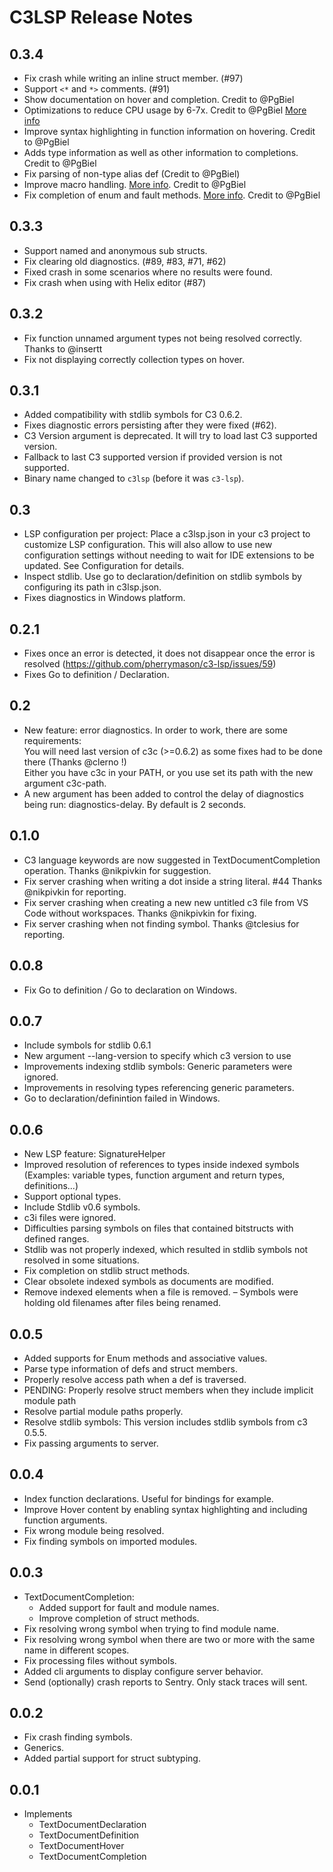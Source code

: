 # C3LSP Release Notes

## 0.3.4
- Fix crash while writing an inline struct member. (#97)
- Support `<*` and `*>` comments. (#91)
- Show documentation on hover and completion. Credit to @PgBiel
- Optimizations to reduce CPU usage by 6-7x. Credit to @PgBiel [More info](https://github.com/pherrymason/c3-lsp/pull/99)
- Improve syntax highlighting in function information on hovering. Credit to @PgBiel
- Adds type information as well as other information to completions. Credit to @PgBiel
- Fix parsing of non-type alias def (Credit to @PgBiel)
- Improve macro handling. [More info](https://github.com/pherrymason/c3-lsp/pull/103). Credit to @PgBiel
- Fix completion of enum and fault methods. [More info](https://github.com/pherrymason/c3-lsp/pull/111). Credit to @PgBiel 

## 0.3.3
- Support named and anonymous sub structs.
- Fix clearing old diagnostics. (#89, #83, #71, #62)
- Fixed crash in some scenarios where no results were found.
- Fix crash when using with Helix editor (#87)

## 0.3.2

- Fix function unnamed argument types not being resolved correctly. Thanks to @insertt
- Fix not displaying correctly collection types on hover.

## 0.3.1

- Added compatibility with stdlib symbols for C3 0.6.2.
- Fixes diagnostic errors persisting after they were fixed (#62).
- C3 Version argument is deprecated. It will try to load last C3 supported version.
- Fallback to last C3 supported version if provided version is not supported.
- Binary name changed to `c3lsp` (before it was `c3-lsp`).

## 0.3

- LSP configuration per project: Place a c3lsp.json in your c3 project to customize LSP configuration. This will also allow to use new configuration settings without needing to wait for IDE extensions to be updated. See Configuration for details.
- Inspect stdlib. Use go to declaration/definition on stdlib symbols by configuring its path in c3lsp.json.
- Fixes diagnostics in Windows platform.

## 0.2.1

- Fixes once an error is detected, it does not disappear once the error is resolved (https://github.com/pherrymason/c3-lsp/issues/59)
- Fixes Go to definition / Declaration.

## 0.2

- New feature: error diagnostics. 
  In order to work, there are some requirements:  
  You will need last version of c3c (>=0.6.2) as some fixes had to be done there (Thanks @clerno !)  
  Either you have c3c in your PATH, or you use set its path with the new argument c3c-path.
- A new argument has been added to control the delay of diagnostics being run: diagnostics-delay. By default is 2 seconds.

## 0.1.0

- C3 language keywords are now suggested in TextDocumentCompletion operation. Thanks @nikpivkin for suggestion.
- Fix server crashing when writing a dot inside a string literal. #44 Thanks @nikpivkin for reporting.
- Fix server crashing when creating a new new untitled c3 file from VS Code without workspaces. Thanks @nikpivkin for fixing.
- Fix server crashing when not finding symbol. Thanks @tclesius for reporting.

## 0.0.8

- Fix Go to definition / Go to declaration on Windows.

## 0.0.7

- Include symbols for stdlib 0.6.1
- New argument --lang-version to specify which c3 version to use
- Improvements indexing stdlib symbols: Generic parameters were ignored.
- Improvements in resolving types referencing generic parameters.
- Go to declaration/definintion failed in Windows.

## 0.0.6
- New LSP feature: SignatureHelper
- Improved resolution of references to types inside indexed symbols (Examples: variable types, function argument and return types, definitions...)
- Support optional types.
- Include Stdlib v0.6 symbols.
- c3i files were ignored.
- Difficulties parsing symbols on files that contained bitstructs with defined ranges.
- Stdlib was not properly indexed, which resulted in stdlib symbols not resolved in some situations.
- Fix completion on stdlib struct methods.
- Clear obsolete indexed symbols as documents are modified.
- Remove indexed elements when a file is removed.
– Symbols were holding old filenames after files being renamed.

## 0.0.5
- Added supports for Enum methods and associative values.
- Parse type information of defs and struct members.
- Properly resolve access path when a def is traversed.
- PENDING: Properly resolve struct members when they include implicit module path
- Resolve partial module paths properly.
- Resolve stdlib symbols: This version includes stdlib symbols from c3 0.5.5.
- Fix passing arguments to server.

## 0.0.4
- Index function declarations. Useful for bindings for example.
- Improve Hover content by enabling syntax highlighting and including function arguments.
- Fix wrong module being resolved.
- Fix finding symbols on imported modules.

## 0.0.3
- TextDocumentCompletion:
  - Added support for fault and module names.
  - Improve completion of struct methods.
- Fix resolving wrong symbol when trying to find module name.
- Fix resolving wrong symbol when there are two or more with the same name in different scopes.
- Fix processing files without symbols.
- Added cli arguments to display configure server behavior.
- Send (optionally) crash reports to Sentry. Only stack traces will sent.

## 0.0.2
- Fix crash finding symbols.
- Generics.
- Added partial support for struct subtyping.

## 0.0.1
- Implements 
  - TextDocumentDeclaration
  - TextDocumentDefinition
  - TextDocumentHover
  - TextDocumentCompletion

